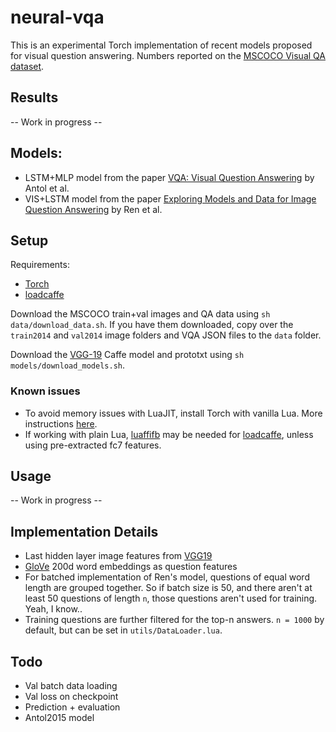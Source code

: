 # neural-vqa

This is an experimental Torch implementation of recent models
proposed for visual question answering. Numbers reported on
the [MSCOCO Visual QA dataset][1].

## Results

-- Work in progress --

## Models:

- LSTM+MLP model from the paper [VQA: Visual Question Answering][3] by Antol et al.
- VIS+LSTM model from the paper [Exploring Models and Data for Image Question Answering][2] by Ren et al.

## Setup

Requirements:

- [Torch][10]
- [loadcaffe][9]

Download the MSCOCO train+val images and QA data using `sh data/download_data.sh`.
If you have them downloaded, copy over the `train2014` and `val2014` image folders
and VQA JSON files to the `data` folder.

Download the [VGG-19][7] Caffe model and prototxt using `sh models/download_models.sh`.

### Known issues

- To avoid memory issues with LuaJIT, install Torch with vanilla Lua.
More instructions [here][4].
- If working with plain Lua, [luaffifb][8] may be needed for [loadcaffe][9],
unless using pre-extracted fc7 features.

## Usage

-- Work in progress --

## Implementation Details

- Last hidden layer image features from [VGG19][6]
- [GloVe][5] 200d word embeddings as question features
- For batched implementation of Ren's model, questions of equal word length are grouped
together. So if batch size is 50, and there aren't at least 50 questions of length `n`,
those questions aren't used for training. Yeah, I know..
- Training questions are further filtered for the top-n answers. `n = 1000` by default,
but can be set in `utils/DataLoader.lua`.

## Todo

- Val batch data loading
- Val loss on checkpoint
- Prediction + evaluation
- Antol2015 model

[1]: http://visualqa.org/
[2]: http://arxiv.org/abs/1505.02074
[3]: http://arxiv.org/abs/1505.00468
[4]: https://github.com/torch/distro
[5]: http://nlp.stanford.edu/projects/glove/
[6]: http://arxiv.org/abs/1409.1556
[7]: https://gist.github.com/ksimonyan/3785162f95cd2d5fee77#file-readme-md
[8]: https://github.com/facebook/luaffifb
[9]: https://github.com/szagoruyko/loadcaffe
[10]: http://torch.ch/

